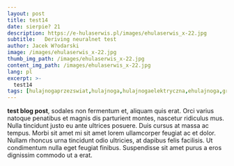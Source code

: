 ```yaml
---
layout: post
title: test14
date: sierpie? 21
description: https://e-hulaserwis.pl/images/ehulaserwis_x-22.jpg
subtitle:   Deriving neuralnet test
author: Jacek W?odarski
image: /images/ehulaserwis_x-22.jpg
thumb_img_path: /images/ehulaserwis_x-22.jpg
content_img_path: /images/ehulaserwis_x-22.jpg
lang: pl
excerpt: >-
  test14
tags: [hulajnogaprzezswiat,hulajnoga,hulajnogaelektryczna,ehulajnoga,grafika,zawszewkasku]
---
```



**test blog post**, sodales non fermentum et, aliquam quis erat. Orci varius natoque penatibus et magnis dis parturient montes, nascetur ridiculus mus. Nulla tincidunt justo eu ante ultrices posuere. Duis cursus at massa ac tempus. Morbi sit amet mi sit amet lorem ullamcorper feugiat ac et dolor. Nullam rhoncus urna tincidunt odio ultricies, at dapibus felis facilisis. Ut condimentum nulla eget feugiat finibus. Suspendisse sit amet purus a eros dignissim commodo ut a erat.

